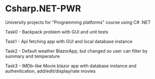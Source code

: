 # Csharp.NET-PWR
University projects for "Programming platforms" course using C# .NET  

Task0 - Backpack problem with GUI and unit tests

Task1 - Api fetching app with GUI and local database instance 

Task2 - Default weather BlazorApp, but changed so user can filter by summary and temperature

Task3 - IMDb-like Movie blazor app with database instance and authentication, add/edit/display/rate movies
